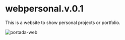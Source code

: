 # webpersonal.v.0.1
This is a website to show personal projects or portfolio.

![portada-web](https://user-images.githubusercontent.com/58668859/147961936-9b6f07d6-7c3d-436e-88d2-926487f3b3e4.png)
